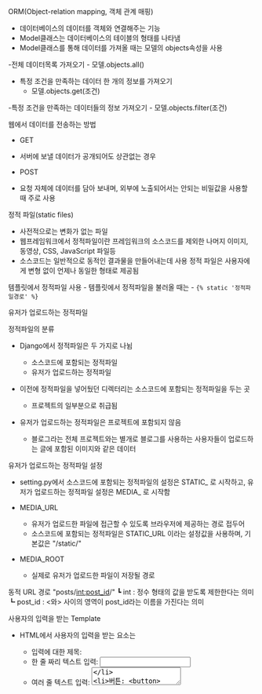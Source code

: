 ORM(Object-relation mapping, 객체 관계 매핑)
- 데이터베이스의 데이터를 객체와 연결해주는 기능
- Model클래스는 데이터베이스의 테이블의 형태를 나타냄
- Model클래스를 통해 데이터를 가져올 때는 모델의 objects속성을 사용

-전체 데이터목록 가져오기
    - 모델.objects.all()

- 특정 조건을 만족하는 데이터 한 개의 정보를 가져오기
    - 모델.objects.get(조건)

-특정 조건을 만족하는 데이터들의 정보 가져오기
    - 모델.objects.filter(조건)

웹에서 데이터를 전송하는 방법
- GET
- 서버에 보낼 데이터가 공개되어도 상관없는 경우

- POST
- 요청 자체에 데이터를 담아 보내며, 외부에 노출되어서는 안되는 비밀값을 사용할 때 주로 사용

정적 파일(static files)
- 사전적으로는 변화가 없는 파일
- 웹프레임워크에서 정적파일이란 프레임워크의 소스코드를 제외한 나머지 이미지, 동영상, CSS, JavaScript 파일등
- 소스코드는 일반적으로 동적인 결과물을 만들어내는데 사용
정적 파일은 사용자에게 변형 없이 언제나 동일한 형태로 제공됨

템플릿에서 정적파일 사용
    - 템플릿에서 정적파일을 불러올 때는
    - `{% static '정적파일경로' %}`

유저가 업로드하는 정적파일

정적파일의 분류
- Django에서 정적파일은 두 가지로 나뉨
    - 소스코드에 포함되는 정적파일
    - 유저가 업로드하는 정적파일

- 이전에 정적파일을 넣어뒀던 디렉터리는 소스코드에 포함되는 정적파일을 두는 곳
    - 프로젝트의 일부분으로 취급됨

- 유저가 업로드하는 정적파일은 프로젝트에 포함되지 않음
    - 블로그라는 전체 프로젝트와는 별개로 블로그를 사용하는 사용자들이 업로드하는 글에 포함된 이미지와 같은 데이터

유저가 업로드하는 정적파일 설정
- setting.py에서 소스코드에 포함되는 정적파일의 설정은 STATIC_ 로 시작하고, 유저가 업로드하는 정적파일 설정은 MEDIA_ 로 시작함

- MEDIA_URL
    - 유저가 업로드한 파일에 접근할 수 있도록 브라우저에 제공하는 경로 접두어
    - 소스코드에 포함되는 정적파일은 STATIC_URL 이라는 설정값을 사용하며, 기본값은 "/static/"

- MEDIA_ROOT
    - 실제로 유저가 업로드한 파일이 저장될 경로

동적 URL 경로
"posts/<int:post_id>/"
┗ int : 정수 형태의 값을 받도록 제한한다는 의미
┗ post_id : <와> 사이의 영역이 post_id라는 이름을 가진다는 의미

사용자의 입력을 받는 Template
- HTML에서 사용자의 입력을 받는 요소는
    - 입력에 대한 제목: <label>
    - 한 줄 짜리 텍스트 입력: <input type='text'>
    - 여러 줄 텍스트 입력: <textarea>
    - 버튼: <button>

- 사용자의 입력을 받는 요소는 form태그로 감싼다.
- div로 각각의 입력할 항목들을 감싸고, 내부에 lable로 해당 항목의 이름을 표시

POST 요청에 대한 Forbidden 오류
- 403 Forbidden: 요청은 받았으나 그요청을 처리할 권한이 없기 때문에 서버에서 거부함

- CSRF 공격
    - CSRF 인증에 실패하여 요청이 중단됨
    - CSRF: Cross-Site-Request-Forgery (사이트간 요청 위조)

- Django에서 처리하는 GET과 POST 요청 
    - 지금까지 CSRF 인증오류가 발생하지 않은 이유는 Django가 데이터를 처리하는 방식이 GET/POST에 따라 다르기 때문
    - GET은 사이트의 특정페이지에 접속하거나, 검색을 하는 등의 읽기/조회 행동을 
        
    - -수행하는데 쓰임브라우저별로 구분되는 값은 서버에 저장되므로 브라우저를 이용하는 사람(이용자또는 해커)은 그값을 알 수 없음
    - 3. POST요청을 하는 form이 브라우저별로 구분되는 값을 가지지 않는다면 요청 거부
    - POST는 사이트의 특정 데이터를 변경/작성하는데 쓰임
    - 따라서 Django는 POST 요청에 대해서 GET요청초바 더높은 보안수준을 적용

- Django의 CSRF 공격 방어기법
    - CSRF 공격 방어의 핵심은 로그인한 사용자가 의도하지 않은 POST요청을 거부하는것
        - 1. Django는 새로운 요청을 하는 브라우저마다 구분되는 값을 서버에 저장
        - 2. POST요청을 하는 form이 브라우저별로 구분되는 값을 가지지 않는다면 요청 거부        
    - 브라우저별로 구분되는 값은 서버에 저장되므로 브라우저를 이용하는 사람(이용자또는 해커)은 그값을 알 수 없음
        - 3. Template 파일에서 {% csrf_token %} 태그를 사용하면 이 영역은 브라우저별로 구분되는 값으로 치환됨

POST 데이터를 사용한 DB row 생성
- ORM을 사용해서 DB에서 데이터를 생성할 때는 create 메서드를 사용
    - create_instance = 모델.objects.create(필드명=필드값)

댓글작성
- 글 작성과의 차이점
    - 제목이 없음
    - 작성한 댓글이 반드시 어떤 글(Post)에 소속되어야 함

글 작성 시 이미지 업로드
- Post 모델에는 썸네일을 다루는 이미지 필드가 있음
- 텍스트와 다르게 이미지와 같은 파일을 form으로 전달받으려면 별도의 처리가 필요
- 파일을 첨부할 때는 <input type="file">태그를 사용

- 파일을 전송해야하는 form에는 enctype="multipart/form-data"속성을 추가해야함
    - enctype 속성은 데이터를 서버로 전송할 때 어떤 인코딩 유형을 쓸 것인지 나타냄
    - 인코딩은 form에 추가한데이터를 어떤 방식으로 변환 시킬 것인지 정하는 규격
    - form에 별도로 enctype을 지정하지 않는다면 텍스트 데이터만 보낼 수 있음

    - view에서 POST메서드로 전달받은 데이터는 request.POST에서 가져옴
    - 전송된 파일은 request.FILES 에서 가져와야함